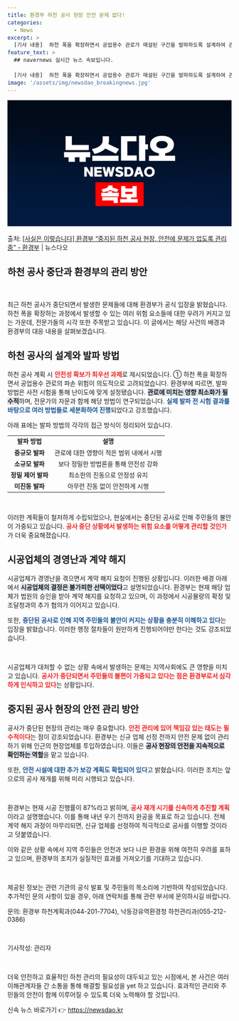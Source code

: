 ```yaml
---
title: 환경부 하천 공사 현장 안전 문제 없다!
categories:
  - News
excerpt: >
  [기사 내용]  하천 폭을 확장하면서 공업용수 관로가 매설된 구간을 발파하도록 설계하여 관로 파손 시 천문학…
feature_text: >
  ## navernews 실시간 뉴스 속보입니다.

  [기사 내용]  하천 폭을 확장하면서 공업용수 관로가 매설된 구간을 발파하도록 설계하여 관로 파손 시 천문학…
image: '/assets/img/newsdao_breakingnews.jpg'
---
```


![뉴스다오 속보](/assets/img/newsdao_breakingnews.jpg)

<p>출처: <a href="https://newsdao.kr/2484" rel="dofollow">[사실은 이렇습니다] 환경부 “중지된 하천 공사 현장, 안전에 문제가 없도록 관리 중” - 환경부</a> | 뉴스다오</p>

<h2 data-ke-size="size26">하천 공사 중단과 환경부의 관리 방안</h2>

<p data-ke-size="size16">&nbsp;</p>
최근 하천 공사가 중단되면서 발생한 문제들에 대해 환경부가 공식 입장을 밝혔습니다. 하천 폭을 확장하는 과정에서 발생할 수 있는 여러 위험 요소들에 대한 우려가 커지고 있는 가운데, 전문가들의 시각 또한 주목받고 있습니다. 이 글에서는 해당 사건의 배경과 환경부의 대응 내용을 살펴보겠습니다.

<h2 data-ke-size="size26">하천 공사의 설계와 발파 방법</h2>

하천 공사 계획 시 <b><span style="color: #ee2323;">안전성 확보가 최우선 과제</span></b>로 제시되었습니다. ① 하천 폭을 확장하면서 공업용수 관로의 파손 위험이 의도적으로 고려되었습니다. 환경부에 따르면, 발파 방법은 사전 시험을 통해 난이도에 맞게 설정됐습니다. <b><span style="background-color: #21538527;">관로에 미치는 영향 최소화가 필수적</span></b>하며, 전문가의 자문과 함께 해당 방법이 연구되었습니다. <b><span style="color: #1a5490;">실제 발파 전 시험 결과를 바탕으로 여러 방법들로 세분화하여 진행</span></b>되었다고 강조했습니다.

아래 표에는 발파 방법의 각각의 접근 방식이 정리되어 있습니다.

<table style="width:100%; border-collapse: collapse;">
<tr>
<td style="text-align: center; height: 17px;"><b>발파 방법</b></td>
<td style="text-align: center; height: 17px;"><b>설명</b></td>
</tr>
<tr>
<td style="text-align: center; height: 17px;"><b>중규모 발파</b></td>
<td style="text-align: center; height: 17px;">관로에 대한 영향이 적은 범위 내에서 시행</td>
</tr>
<tr>
<td style="text-align: center; height: 17px;"><b>소규모 발파</b></td>
<td style="text-align: center; height: 17px;">보다 정밀한 방법론을 통해 안전성 강화</td>
</tr>
<tr>
<td style="text-align: center; height: 17px;"><b>정밀 제어 발파</b></td>
<td style="text-align: center; height: 17px;">최소한의 진동으로 안정성 유지</td>
</tr>
<tr>
<td style="text-align: center; height: 17px;"><b>미진동 발파</b></td>
<td style="text-align: center; height: 17px;">아무런 진동 없이 안전하게 시행</td>
</tr>
</table>

<p data-ke-size="size16">&nbsp;</p>
이러한 계획들이 철저하게 수립되었으나, 현실에서는 중단된 공사로 인해 주민들의 불안이 가중되고 있습니다. <b><span style="color: #ee2323;">공사 중단 상황에서 발생하는 위험 요소를 어떻게 관리할 것인가</span></b>가 더욱 중요해졌습니다.

<h2 data-ke-size="size26">시공업체의 경영난과 계약 해지</h2>

시공업체가 경영난을 겪으면서 계약 해지 요청이 진행된 상황입니다. 이러한 배경 아래에서 <b><span style="background-color: #21538527;">시공업체의 결정은 불가피한 선택이었다</span></b>고 설명되었습니다. 환경부는 현재 해당 업체가 법원의 승인을 받아 계약 해지를 요청하고 있으며, 이 과정에서 시공물량의 확정 및 조달청과의 추가 협의가 이어지고 있습니다.

또한, <b><span style="color: #1a5490;">중단된 공사로 인해 지역 주민들의 불안이 커지는 상황을 충분히 이해하고 있다</span></b>는 입장을 밝혔습니다. 이러한 행정 절차들이 원만하게 진행되어야만 한다는 것도 강조되었습니다.

<p data-ke-size="size16">&nbsp;</p>
시공업체가 대처할 수 없는 상황 속에서 발생하는 문제는 지역사회에도 큰 영향을 미치고 있습니다. <b><span style="color: #ee2323;">공사가 중단되면서 주민들의 불편이 가중되고 있다는 점은 환경부로서 심각하게 인식하고 있다</span></b>는 상황입니다.

<h2 data-ke-size="size26">중지된 공사 현장의 안전 관리 방안</h2>

공사가 중단된 현장의 관리는 매우 중요합니다. <b><span style="color: #ee2323;">안전 관리에 있어 책임감 있는 태도는 필수적이다</span></b>는 점이 강조되었습니다. 환경부는 신규 업체 선정 전까지 안전 문제 없이 관리하기 위해 인근의 현장업체를 투입하였습니다. 이들은 <b><span style="background-color: #21538527;">공사 현장의 안전을 지속적으로 확인하는 역할</span></b>을 맡고 있습니다.

또한, <b><span style="color: #1a5490;">안전 시설에 대한 추가 보강 계획도 확립되어 있다</span></b>고 밝혔습니다. 이러한 조치는 앞으로의 공사 재개를 위해 미리 시행되고 있습니다.

<p data-ke-size="size16">&nbsp;</p>
환경부는 현재 시공 진행률이 87%라고 밝히며, <b><span style="color: #ee2323;">공사 재개 시기를 신속하게 추진할 계획</span></b>이라고 설명했습니다. 이를 통해 내년 우기 전까지 완공을 목표로 하고 있습니다. 전체 계약 해지 과정이 마무리되면, 신규 업체를 선정하여 적극적으로 공사를 이행할 것이라고 덧붙였습니다.

이와 같은 상황 속에서 지역 주민들은 안전과 보다 나은 환경을 위해 여전히 우려를 표하고 있으며, 환경부의 조치가 실질적인 효과를 가져오기를 기대하고 있습니다.

<p data-ke-size="size16">&nbsp;</p>
제공된 정보는 관련 기관의 공식 발표 및 주민들의 목소리에 기반하여 작성되었습니다. 추가적인 문의 사항이 있을 경우, 아래 연락처를 통해 관련 부서에 문의하시길 바랍니다. 

문의: 환경부 하천계획과(044-201-7704), 낙동강유역환경청 하천관리과(055-212-0386) 

<p data-ke-size="size16">&nbsp;</p>
기사작성: 관리자

<p data-ke-size="size16">&nbsp;</p>
더욱 안전하고 효율적인 하천 관리의 필요성이 대두되고 있는 시점에서, 본 사건은 여러 이해관계자들 간 소통을 통해 해결할 필요성을 yet 하고 있습니다. 효과적인 관리와 주민들의 안전이 함께 이루어질 수 있도록 더욱 노력해야 할 것입니다. 

신속 뉴스 바로가기 👉 <a href="https://newsdao.kr" rel="dofollow">https://newsdao.kr</a>


